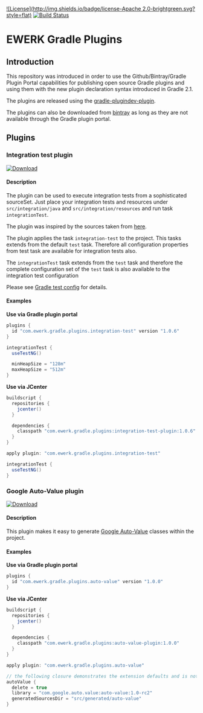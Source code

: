 [![License](http://img.shields.io/badge/license-Apache 2.0-brightgreen.svg?style=flat)](http://www.apache.org/licenses/LICENSE-2.0) [![Build Status](http://img.shields.io/travis/ewerk/gradle-plugins.svg?style=flat)](https://travis-ci.org/ewerk/gradle-plugins)

# EWERK Gradle Plugins
## Introduction
This repository was introduced in order to use the Github/Bintray/Gradle Plugin Portal
capabilities for publishing open source Gradle plugins and using them with the new plugin
declaration syntax introduced in Gradle 2.1.

The plugins are released using the [gradle-plugindev-plugin](https://github.com/etiennestuder/gradle-plugindev-plugin/blob/master/README.md).

The plugins can also be downloaded from [bintray](http://www.bintray.com) as long as they are not
available through the Gradle plugin portal.

## Plugins
### Integration test plugin

[ ![Download](https://api.bintray.com/packages/ewerk/gradle-plugins/integration-test-plugin/images/download.svg) ](https://bintray.com/ewerk/gradle-plugins/integration-test-plugin/_latestVersion)

#### Description

The plugin can be used to execute integration tests from a sophisticated sourceSet. Just place
your integration tests and resources under `src/integration/java` and `src/integration/resources`
and run task `integrationTest`.

The plugin was inspired by the sources taken from [here](http://blog.lick-me.org/2014/07/fun-with-gradle-plugins-integration-tests/).

The plugin applies the task `integration-test` to the project. This tasks extends from the default
`test` task. Therefore all configuration properties from test task are available for integration 
tests also.

The `integrationTest` task extends from the `test` task and therefore the complete configuration
set of the `test` task is also available to the integration test configuration

Please see [Gradle test config](http://www.gradle.org/docs/current/dsl/org.gradle.api.tasks.testing.Test.html) 
for details.

#### Examples

__Use via Gradle plugin portal__

```groovy
plugins {
  id "com.ewerk.gradle.plugins.integration-test" version "1.0.6"
}

integrationTest {
  useTestNG()

  minHeapSize = "128m"
  maxHeapSize = "512m"
}
```

__Use via JCenter__

```groovy
buildscript {
  repositories {
    jcenter()
  }

  dependencies {
    classpath "com.ewerk.gradle.plugins:integration-test-plugin:1.0.6"
  }
}

apply plugin: "com.ewerk.gradle.plugins.integration-test"

integrationTest {
  useTestNG()
}
```

### Google Auto-Value plugin

[ ![Download](https://api.bintray.com/packages/ewerk/gradle-plugins/auto-value-plugin/images/download.svg) ](https://bintray.com/ewerk/gradle-plugins/auto-value-plugin/_latestVersion)

#### Description

This plugin makes it easy to generate [Google Auto-Value](https://github.com/google/auto/tree/master/value) 
classes within the project.

#### Examples

__Use via Gradle plugin portal__

```groovy
plugins {
  id "com.ewerk.gradle.plugins.auto-value" version "1.0.0"
}
```

__Use via JCenter__

```groovy
buildscript {
  repositories {
    jcenter()
  }

  dependencies {
    classpath "com.ewerk.gradle.plugins:auto-value-plugin:1.0.0"
  }
}

apply plugin: "com.ewerk.gradle.plugins.auto-value"

// the following closure demonstrates the extension defaults and is not necessary
autoValue {
  delete = true
  library = "com.google.auto.value:auto-value:1.0-rc2"
  generatedSourcesDir = "src/generated/auto-value"
}
```